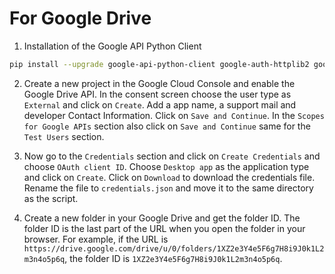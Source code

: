 # For Google Drive


1. Installation of the Google API Python Client

```bash
pip install --upgrade google-api-python-client google-auth-httplib2 google-auth-oauthlib
``` 

2. Create a new project in the Google Cloud Console and enable the Google Drive API. In the consent screen choose the user type as `External` and click on `Create`. Add a app name, a support mail and developer Contact Information. Click on `Save and Continue`. In the `Scopes for Google APIs` section also click on `Save and Continue` same for the `Test Users` section.

3. Now go to the `Credentials` section and click on `Create Credentials` and choose `OAuth client ID`. Choose `Desktop app` as the application type and click on `Create`. Click on `Download` to download the credentials file. Rename the file to `credentials.json` and move it to the same directory as the script.

4. Create a new folder in your Google Drive and get the folder ID. The folder ID is the last part of the URL when you open the folder in your browser. For example, if the URL is `https://drive.google.com/drive/u/0/folders/1XZ2e3Y4e5F6g7H8i9J0k1L2m3n4o5p6q`, the folder ID is `1XZ2e3Y4e5F6g7H8i9J0k1L2m3n4o5p6q`.